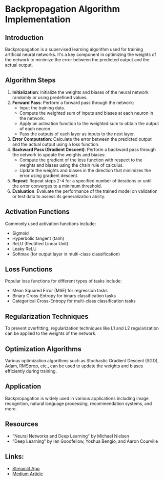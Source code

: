 # Backpropagation Algorithm Implementation

## Introduction
Backpropagation is a supervised learning algorithm used for training artificial neural networks. It's a key component in optimizing the weights of the network to minimize the error between the predicted output and the actual output.

## Algorithm Steps
1. **Initialization**: Initialize the weights and biases of the neural network randomly or using predefined values.
2. **Forward Pass**: Perform a forward pass through the network:
    - Input the training data.
    - Compute the weighted sum of inputs and biases at each neuron in the network.
    - Apply an activation function to the weighted sum to obtain the output of each neuron.
    - Pass the outputs of each layer as inputs to the next layer.
3. **Error Computation**: Calculate the error between the predicted output and the actual output using a loss function.
4. **Backward Pass (Gradient Descent)**: Perform a backward pass through the network to update the weights and biases:
    - Compute the gradient of the loss function with respect to the weights and biases using the chain rule of calculus.
    - Update the weights and biases in the direction that minimizes the error using gradient descent.
5. **Repeat**: Repeat steps 2-4 for a specified number of iterations or until the error converges to a minimum threshold.
6. **Evaluation**: Evaluate the performance of the trained model on validation or test data to assess its generalization ability.

## Activation Functions
Commonly used activation functions include:
- Sigmoid
- Hyperbolic tangent (tanh)
- ReLU (Rectified Linear Unit)
- Leaky ReLU
- Softmax (for output layer in multi-class classification)

## Loss Functions
Popular loss functions for different types of tasks include:
- Mean Squared Error (MSE) for regression tasks
- Binary Cross-Entropy for binary classification tasks
- Categorical Cross-Entropy for multi-class classification tasks

## Regularization Techniques
To prevent overfitting, regularization techniques like L1 and L2 regularization can be applied to the weights of the network.

## Optimization Algorithms
Various optimization algorithms such as Stochastic Gradient Descent (SGD), Adam, RMSprop, etc., can be used to update the weights and biases efficiently during training.

## Application
Backpropagation is widely used in various applications including image recognition, natural language processing, recommendation systems, and more.

## Resources
- "Neural Networks and Deep Learning" by Michael Nielsen
- "Deep Learning" by Ian Goodfellow, Yoshua Bengio, and Aaron Courville

## Links:

- [Streamlit App](https://teamflashx-backpropogationalgorithm.streamlit.app/)
- [Medium Article](https://medium.com/@suryanehru0401/title-exploring-heart-disease-classification-with-neural-networks-73d63b599ff5)